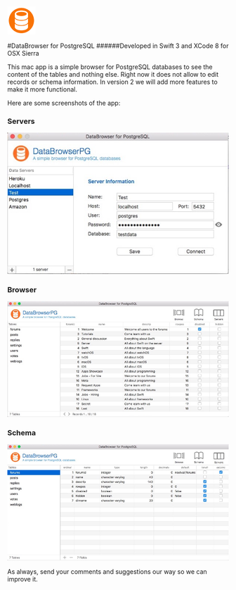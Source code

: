 ![AppIcon](https://raw.githubusercontent.com/kuyawa/DataBrowserPG/master/Screenshots/AppIcon.png)

#DataBrowser for PostgreSQL
######Developed in Swift 3 and XCode 8 for OSX Sierra

This mac app is a simple browser for PostgreSQL databases to see the content of the tables and nothing else. Right now it does not allow to edit records or schema information. In version 2 we will add more features to make it more functional.

Here are some screenshots of the app:

### Servers

![Screenshot](https://raw.githubusercontent.com/kuyawa/DataBrowserPG/master/Screenshots/Screenshot1.jpg)

### Browser

![Screenshot](https://raw.githubusercontent.com/kuyawa/DataBrowserPG/master/Screenshots/Screenshot2.jpg)

### Schema

![Screenshot](https://raw.githubusercontent.com/kuyawa/DataBrowserPG/master/Screenshots/Screenshot3.jpg)

As always, send your comments and suggestions our way so we can improve it.
